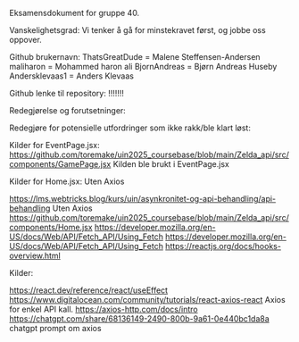 Eksamensdokument for gruppe 40.

Vanskelighetsgrad:
Vi tenker å gå for minstekravet først, og jobbe oss oppover. 

Github brukernavn:
ThatsGreatDude = Malene Steffensen-Andersen
maliharon   =  Mohammed haron ali
BjornAndreas = Bjørn Andreas Huseby
Andersklevaas1 = Anders Klevaas

Github lenke til repository: !!!!!!!

Redegjørelse og forutsetninger: 

Redegjøre for potensielle utfordringer som ikke rakk/ble klart løst: 


Kilder for EventPage.jsx:
https://github.com/toremake/uin2025_coursebase/blob/main/Zelda_api/src/components/GamePage.jsx 
Kilden ble brukt i EventPage.jsx 


Kilder for Home.jsx:
Uten Axios

https://lms.webtricks.blog/kurs/uin/asynkronitet-og-api-behandling/api-behandling Uten Axios
https://github.com/toremake/uin2025_coursebase/blob/main/Zelda_api/src/components/Home.jsx
https://developer.mozilla.org/en-US/docs/Web/API/Fetch_API/Using_Fetch
https://developer.mozilla.org/en-US/docs/Web/API/Fetch_API/Using_Fetch
https://reactjs.org/docs/hooks-overview.html

Kilder:

https://react.dev/reference/react/useEffect 
https://www.digitalocean.com/community/tutorials/react-axios-react Axios for enkel API kall.
https://axios-http.com/docs/intro 
https://chatgpt.com/share/68136149-2490-800b-9a61-0e440bc1da8a chatgpt prompt om axios
